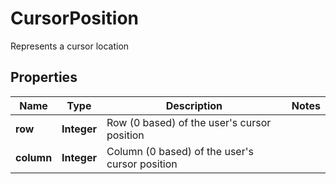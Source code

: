 

# CursorPosition

Represents a cursor location

## Properties

| Name | Type | Description | Notes |
|------------ | ------------- | ------------- | -------------|
|**row** | **Integer** | Row (0 based) of the user&#39;s cursor position |  |
|**column** | **Integer** | Column (0 based) of the user&#39;s cursor position |  |



